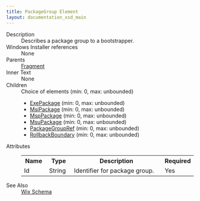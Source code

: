 ```yaml
---
title: PackageGroup Element
layout: documentation_xsd_main
---
```

<dl>
  <dt>Description</dt>
  <dd>Describes a package group to a bootstrapper.</dd>
  <dt>Windows Installer references</dt>
  <dd>None</dd>
  <dt>Parents</dt>
  <dd>
    <a href="../fragment/">Fragment</a>
  </dd>
  <dt>Inner Text</dt>
  <dd>None</dd>
  <dt>Children</dt>
  <dd>Choice of elements (min: 0, max: unbounded)<ul><li><a href="../exepackage/">ExePackage</a> (min: 0, max: unbounded)</li><li><a href="../msipackage/">MsiPackage</a> (min: 0, max: unbounded)</li><li><a href="../msppackage/">MspPackage</a> (min: 0, max: unbounded)</li><li><a href="../msupackage/">MsuPackage</a> (min: 0, max: unbounded)</li><li><a href="../packagegroupref/">PackageGroupRef</a> (min: 0, max: unbounded)</li><li><a href="../rollbackboundary/">RollbackBoundary</a> (min: 0, max: unbounded)</li></ul></dd>
  <dt>Attributes</dt>
  <dd>
    <table cellspacing="0" cellpadding="0" class="schema">
      <tr>
        <th width="15%">Name</th>
        <th width="15%">Type</th>
        <th width="65%">Description</th>
        <th width="15%">Required</th>
      </tr>
      <tr>
        <td>Id</td>
        <td>String</td>
        <td>Identifier for package group.</td>
        <td>Yes</td>
      </tr>
    </table>
  </dd>
  <dt>See Also</dt>
  <dd>
    <a href="../">Wix Schema</a>
  </dd>
</dl>
